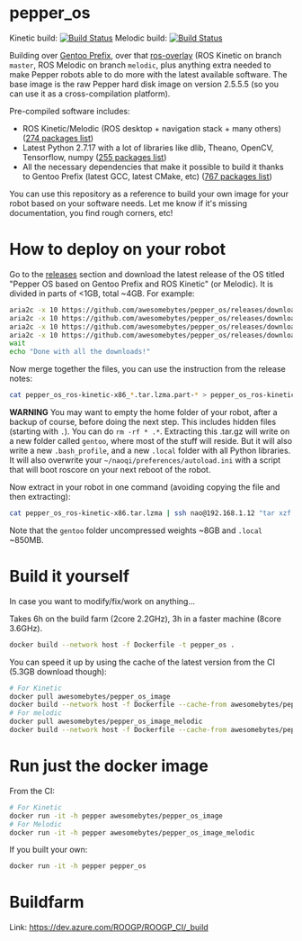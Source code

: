 # pepper_os

Kinetic build: [![Build Status](https://dev.azure.com/ROOGP/ROOGP_CI/_apis/build/status/awesomebytes.pepper_os?branchName=master)](https://dev.azure.com/ROOGP/ROOGP_CI/_build?definitionId=1&_a=summary&view=runs)
Melodic build: [![Build Status](https://dev.azure.com/ROOGP/ROOGP_CI/_apis/build/status/awesomebytes.pepper_os?branchName=melodic)](https://dev.azure.com/ROOGP/ROOGP_CI/_build?definitionId=1&_a=summary&view=runs)

Building over [Gentoo Prefix](https://github.com/awesomebytes/gentoo_prefix_ci_32b), over that [ros-overlay](https://github.com/awesomebytes/ros_overlay_on_gentoo_prefix_32b/) (ROS Kinetic on branch `master`, ROS Melodic on branch `melodic`, plus anything extra
needed to make Pepper robots able to do more with the latest available software. The base image is the
raw Pepper hard disk image on version 2.5.5.5 (so you can use it as a cross-compilation platform).

Pre-compiled software includes:
* ROS Kinetic/Melodic (ROS desktop + navigation stack + many others) ([274 packages list](ROS_package_list.md))
* Latest Python 2.7.17 with a lot of libraries like dlib, Theano, OpenCV, Tensorflow, numpy ([255 packages list](PIP_package_list.md))
* All the necessary dependencies that make it possible to build it thanks to Gentoo Prefix (latest GCC, latest CMake, etc) ([767 packages list](GENTOO_package_list.md))

You can use this repository as a reference to build your own image for your robot based on your software needs. Let me know if it's missing documentation, you find rough corners, etc!

# How to deploy on your robot

Go to the [releases](https://github.com/awesomebytes/pepper_os/releases) section and download the latest release of the OS titled "Pepper OS based on Gentoo Prefix and ROS Kinetic" (or Melodic). It is divided in parts of <1GB, total ~4GB. For example:

```bash
aria2c -x 10 https://github.com/awesomebytes/pepper_os/releases/download/release%2F2020-03-20T20at22plus00at00/pepper_os_ros-kinetic-x86_2020-03-20T20at22plus00at00.tar.lzma.part-00 &
aria2c -x 10 https://github.com/awesomebytes/pepper_os/releases/download/release%2F2020-03-20T20at22plus00at00/pepper_os_ros-kinetic-x86_2020-03-20T20at22plus00at00.tar.lzma.part-01 &
aria2c -x 10 https://github.com/awesomebytes/pepper_os/releases/download/release%2F2020-03-20T20at22plus00at00/pepper_os_ros-kinetic-x86_2020-03-20T20at22plus00at00.tar.lzma.part-02 &
aria2c -x 10 https://github.com/awesomebytes/pepper_os/releases/download/release%2F2020-03-20T20at22plus00at00/pepper_os_ros-kinetic-x86_2020-03-20T20at22plus00at00.tar.lzma.part-03 &
wait
echo "Done with all the downloads!"
```


Now merge together the files, you can use the instruction from the release notes:
```bash
cat pepper_os_ros-kinetic-x86_*.tar.lzma.part-* > pepper_os_ros-kinetic-x86.tar.lzma
```

**WARNING** You may want to empty the home folder of your robot, after a backup of course, before doing the next step. This includes hidden files (starting with `.`). You can do `rm -rf * .*`.
Extracting this .tar.gz will write on a new folder called `gentoo`, where most of the stuff will reside. But it will also write a new `.bash_profile`, and a new `.local` folder with all Python libraries. It will also overwrite
your `~/naoqi/preferences/autoload.ini` with a script that will boot roscore on your next reboot of the robot.

Now extract in your robot in one command (avoiding copying the file and then extracting):

```bash
cat pepper_os_ros-kinetic-x86.tar.lzma | ssh nao@192.168.1.12 "tar xzf - -C /home/nao"
```

Note that the `gentoo` folder uncompressed weights ~8GB and `.local` ~850MB.


# Build it yourself

In case you want to modify/fix/work on anything...

Takes 6h on the build farm (2core 2.2GHz), 3h in a faster machine (8core 3.6GHz).

```bash
docker build --network host -f Dockerfile -t pepper_os .
```

You can speed it up by using the cache of the latest version from the CI (5.3GB download though):

```bash
# For Kinetic
docker pull awesomebytes/pepper_os_image
docker build --network host -f Dockerfile --cache-from awesomebytes/pepper_os_image -t pepper_os .
# For melodic
docker pull awesomebytes/pepper_os_image_melodic
docker build --network host -f Dockerfile --cache-from awesomebytes/pepper_os_image_melodic -t pepper_os .
```

# Run just the docker image

From the CI:

```bash
# For Kinetic
docker run -it -h pepper awesomebytes/pepper_os_image
# For Melodic
docker run -it -h pepper awesomebytes/pepper_os_image_melodic
```

If you built your own:

```bash
docker run -it -h pepper pepper_os
```

# Buildfarm

Link: https://dev.azure.com/ROOGP/ROOGP_CI/_build


